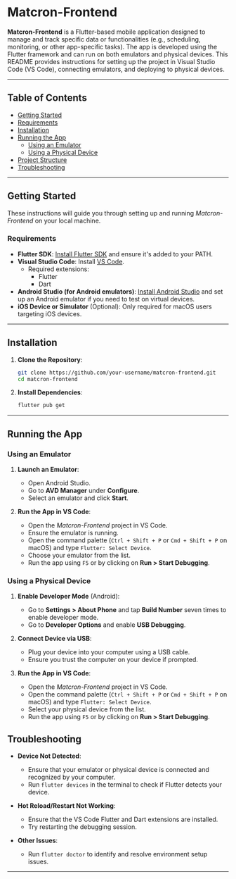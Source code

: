 
# Matcron-Frontend

**Matcron-Frontend** is a Flutter-based mobile application designed to manage and track specific data or functionalities (e.g., scheduling, monitoring, or other app-specific tasks). The app is developed using the Flutter framework and can run on both emulators and physical devices. This README provides instructions for setting up the project in Visual Studio Code (VS Code), connecting emulators, and deploying to physical devices.

---

## Table of Contents
- [Getting Started](#getting-started)
- [Requirements](#requirements)
- [Installation](#installation)
- [Running the App](#running-the-app)
  - [Using an Emulator](#using-an-emulator)
  - [Using a Physical Device](#using-a-physical-device)
- [Project Structure](#project-structure)
- [Troubleshooting](#troubleshooting)

---

## Getting Started

These instructions will guide you through setting up and running *Matcron-Frontend* on your local machine.

### Requirements

- **Flutter SDK**: [Install Flutter SDK](https://flutter.dev/docs/get-started/install) and ensure it's added to your PATH.
- **Visual Studio Code**: Install [VS Code](https://code.visualstudio.com/).
  - Required extensions:
    - Flutter
    - Dart
- **Android Studio (for Android emulators)**: [Install Android Studio](https://developer.android.com/studio) and set up an Android emulator if you need to test on virtual devices.
- **iOS Device or Simulator** (Optional): Only required for macOS users targeting iOS devices.

---

## Installation

1. **Clone the Repository**:
   ```bash
   git clone https://github.com/your-username/matcron-frontend.git
   cd matcron-frontend
   ```

2. **Install Dependencies**:
   ```bash
   flutter pub get
   ```

---

## Running the App

### Using an Emulator

1. **Launch an Emulator**:
   - Open Android Studio.
   - Go to **AVD Manager** under **Configure**.
   - Select an emulator and click **Start**.

2. **Run the App in VS Code**:
   - Open the *Matcron-Frontend* project in VS Code.
   - Ensure the emulator is running.
   - Open the command palette (`Ctrl + Shift + P` or `Cmd + Shift + P` on macOS) and type `Flutter: Select Device`.
   - Choose your emulator from the list.
   - Run the app using `F5` or by clicking on **Run > Start Debugging**.

### Using a Physical Device

1. **Enable Developer Mode** (Android):
   - Go to **Settings > About Phone** and tap **Build Number** seven times to enable developer mode.
   - Go to **Developer Options** and enable **USB Debugging**.

2. **Connect Device via USB**:
   - Plug your device into your computer using a USB cable.
   - Ensure you trust the computer on your device if prompted.

3. **Run the App in VS Code**:
   - Open the *Matcron-Frontend* project in VS Code.
   - Open the command palette (`Ctrl + Shift + P` or `Cmd + Shift + P` on macOS) and type `Flutter: Select Device`.
   - Select your physical device from the list.
   - Run the app using `F5` or by clicking on **Run > Start Debugging**.


## Troubleshooting

- **Device Not Detected**:
  - Ensure that your emulator or physical device is connected and recognized by your computer.
  - Run `flutter devices` in the terminal to check if Flutter detects your device.

- **Hot Reload/Restart Not Working**:
  - Ensure that the VS Code Flutter and Dart extensions are installed.
  - Try restarting the debugging session.

- **Other Issues**:
  - Run `flutter doctor` to identify and resolve environment setup issues.

---